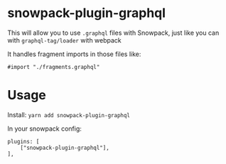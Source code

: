# snowpack-plugin-graphql

This will allow you to use `.graphql` files with Snowpack, just like you can with `graphql-tag/loader` with webpack

It handles fragment imports in those files like:

```
#import "./fragments.graphql"
```

# Usage

Install:
`yarn add snowpack-plugin-graphql`

In your snowpack config:

```
plugins: [
    ["snowpack-plugin-graphql"],
],
```
